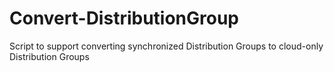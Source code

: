 # Convert-DistributionGroup
Script to support converting synchronized Distribution Groups to cloud-only Distribution Groups
